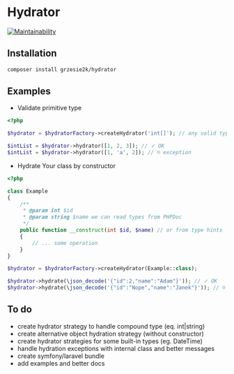 # Hydrator 
[![Maintainability](https://api.codeclimate.com/v1/badges/7477160d779ec13e4dd0/maintainability)](https://codeclimate.com/github/Grzesie2k/Hydrator/maintainability)
## Installation
```bash
composer install grzesie2k/hydrator
```

## Examples
* Validate primitive type
```php
<?php

$hydrator = $hydratorFactory->createHydrator('int[]'); // any valid type

$intList = $hydrator->hydrator([1, 2, 3]); // ✓ OK
$intList = $hydrator->hydrator([1, 'a', 2]); // ☹ exception
```
* Hydrate Your class by constructor
```php
<?php

class Example
{
    /**
     * @param int $id
     * @param string $name we can read types from PHPDoc
     */
    public function __construct(int $id, $name) // or from type hints
    {
        // ... some operation
    }
}

$hydrator = $hydratorFactory->createHydrator(Example::class);

$hydrator->hydrate(\json_decode('{"id":2,"name":"Adam"}')); // ✓ OK
$hydrator->hydrate(\json_decode('{"id":"Nope","name":"Janek"}')); // ☹ exception
```

## To do
* create hydrator strategy to handle compound type (eq. int|string)
* create alternative object hydration strategy (without constructor)
* create hydrator strategies for some built-in types (eg. DateTime)
* handle hydration exceptions with internal class and better messages
* create symfony/laravel bundle
* add examples and better docs
